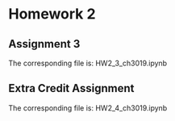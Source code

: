 # Homework 2

## Assignment 3

The corresponding file is: HW2_3_ch3019.ipynb

## Extra Credit Assignment

The corresponding file is: HW2_4_ch3019.ipynb
